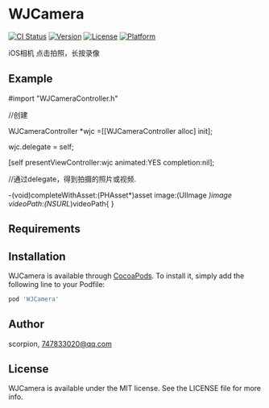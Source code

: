 # WJCamera

[![CI Status](https://img.shields.io/travis/scorpion/WJCamera.svg?style=flat)](https://travis-ci.org/scorpion/WJCamera)
[![Version](https://img.shields.io/cocoapods/v/WJCamera.svg?style=flat)](https://cocoapods.org/pods/WJCamera)
[![License](https://img.shields.io/cocoapods/l/WJCamera.svg?style=flat)](https://cocoapods.org/pods/WJCamera)
[![Platform](https://img.shields.io/cocoapods/p/WJCamera.svg?style=flat)](https://cocoapods.org/pods/WJCamera)

iOS相机
点击拍照，长按录像

## Example

#import "WJCameraController.h"


//创建

WJCameraController *wjc =[[WJCameraController alloc] init];

wjc.delegate = self;

[self presentViewController:wjc animated:YES completion:nil];


//通过delegate，得到拍摄的照片或视频.

-(void)completeWithAsset:(PHAsset*)asset image:(UIImage *)image videoPath:(NSURL*)videoPath{
}

## Requirements

## Installation

WJCamera is available through [CocoaPods](https://cocoapods.org). To install
it, simply add the following line to your Podfile:

```ruby
pod 'WJCamera'
```

## Author

scorpion, 747833020@qq.com

## License

WJCamera is available under the MIT license. See the LICENSE file for more info.
